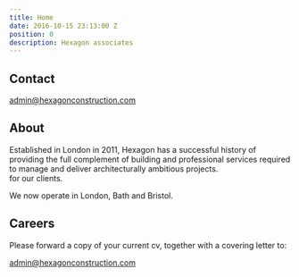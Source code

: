 ```yaml
---
title: Home
date: 2016-10-15 23:13:00 Z
position: 0
description: Hexagon associates
---
```


## Contact

[admin@hexagonconstruction.com](mailto:admin@hexagonconstruction.com)

## About

Established in London in 2011, Hexagon has a successful history of providing the full complement of building and professional services required to manage and deliver architecturally ambitious projects.     
for our clients. 

We now operate in London, Bath and Bristol.

## Careers

Please forward a copy of your current cv, together with a covering letter to:

[admin@hexagonconstruction.com](mailto:admin@hexagonconstruction.com)
